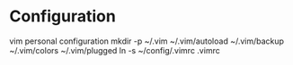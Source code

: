 # Configuration 
vim personal configuration
mkdir -p ~/.vim ~/.vim/autoload ~/.vim/backup ~/.vim/colors ~/.vim/plugged
ln -s ~/config/.vimrc .vimrc
